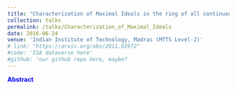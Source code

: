 ```yaml
---
title: "Characterization of Maximal Ideals in the ring of all continuous complex valued functions"
collection: talks
permalink: /talks/Characterization_of_Maximal_Ideals
date: 2016-06-24
venue: 'Indian Institute of Technology, Madras (MTTS Level-2)'
# link: "https://arxiv.org/abs/2011.02972"
#code: 'ISA dataverse here'
#github: 'our github repo here, maybe?
---
```

<strong style = "color:blue">Abstract</strong>
> 
